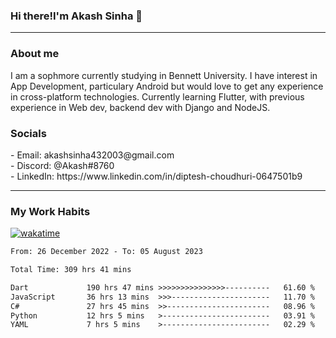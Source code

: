 <h3>Hi there!I'm Akash Sinha 👋</h3>

--- 

<h3>About me</h3>
I am a sophmore currently studying in Bennett University. I have interest in App Development, particulary Android but would love to get any experience in cross-platform technologies. Currently learning Flutter, with previous experience in Web dev, backend dev with Django and NodeJS.

<h3>Socials</h3>
 - Email: akashsinha432003@gmail.com<br>
 - Discord: @Akash#8760<br>
 - LinkedIn: https://www.linkedin.com/in/diptesh-choudhuri-0647501b9<br>


---

<h3>My Work Habits</h3>

[![wakatime](https://wakatime.com/badge/user/938b2951-49cf-4810-9b9e-c17cde3d3343.svg)](https://wakatime.com/@938b2951-49cf-4810-9b9e-c17cde3d3343)

<!--START_SECTION:waka-->

```txt
From: 26 December 2022 - To: 05 August 2023

Total Time: 309 hrs 41 mins

Dart             190 hrs 47 mins >>>>>>>>>>>>>>>----------   61.60 %
JavaScript       36 hrs 13 mins  >>>----------------------   11.70 %
C#               27 hrs 45 mins  >>-----------------------   08.96 %
Python           12 hrs 5 mins   >------------------------   03.91 %
YAML             7 hrs 5 mins    >------------------------   02.29 %
```

<!--END_SECTION:waka-->

